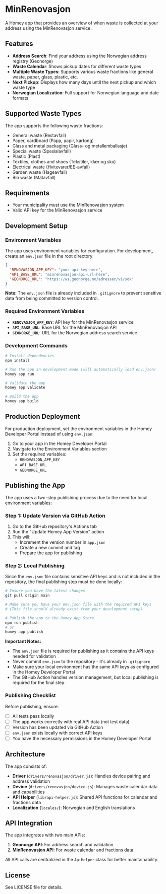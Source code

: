 # MinRenovasjon

A Homey app that provides an overview of when waste is collected at your address using the MinRenovasjon service.

## Features

- **Address Search**: Find your address using the Norwegian address registry (Geonorge)
- **Waste Calendar**: Shows pickup dates for different waste types
- **Multiple Waste Types**: Supports various waste fractions like general waste, paper, glass, plastic, etc.
- **Next Pickup**: Displays how many days until the next pickup and which waste type
- **Norwegian Localization**: Full support for Norwegian language and date formats

## Supported Waste Types

The app supports the following waste fractions:
- General waste (Restavfall)
- Paper, cardboard (Papp, papir, kartong)
- Glass and metal packaging (Glass- og metallemballasje)
- Special waste (Spesialavfall)
- Plastic (Plast)
- Textiles, clothes and shoes (Tekstiler, klær og sko)
- Electrical waste (Hvitevarer/EE-avfall)
- Garden waste (Hageavfall)
- Bio waste (Matavfall)

## Requirements

- Your municipality must use the MinRenovasjon system
- Valid API key for the MinRenovasjon service

## Development Setup

### Environment Variables

The app uses environment variables for configuration. For development, create an `env.json` file in the root directory:

```json
{
  "RENOVASJON_APP_KEY": "your-api-key-here",
  "API_BASE_URL": "minrenovasjon-api-url-here",
  "GEONORGE_URL": "https://ws.geonorge.no/adresser/v1/sok"
}
```

**Note**: The `env.json` file is already included in `.gitignore` to prevent sensitive data from being committed to version control.

### Required Environment Variables

- **`RENOVASJON_APP_KEY`**: API key for the MinRenovasjon service
- **`API_BASE_URL`**: Base URL for the MinRenovasjon API
- **`GEONORGE_URL`**: URL for the Norwegian address search service

### Development Commands

```bash
# Install dependencies
npm install

# Run the app in development mode (will automatically load env.json)
homey app run

# Validate the app
homey app validate

# Build the app
homey app build
```

## Production Deployment

For production deployment, set the environment variables in the Homey Developer Portal instead of using `env.json`:

1. Go to your app in the Homey Developer Portal
2. Navigate to the Environment Variables section
3. Set the required variables:
   - `RENOVASJON_APP_KEY`
   - `API_BASE_URL`
   - `GEONORGE_URL`

## Publishing the App

The app uses a two-step publishing process due to the need for local environment variables:

### Step 1: Update Version via GitHub Action

1. Go to the GitHub repository's Actions tab
2. Run the "Update Homey App Version" action
3. This will:
   - Increment the version number in `app.json`
   - Create a new commit and tag
   - Prepare the app for publishing

### Step 2: Local Publishing

Since the `env.json` file contains sensitive API keys and is not included in the repository, the final publishing step must be done locally:

```bash
# Ensure you have the latest changes
git pull origin main

# Make sure you have your env.json file with the required API keys
# (This file should already exist from your development setup)

# Publish the app to the Homey App Store
npm run publish
# or
homey app publish
```

**Important Notes:**
- The `env.json` file is required for publishing as it contains the API keys needed for validation
- Never commit `env.json` to the repository - it's already in `.gitignore`
- Make sure your local environment has the same API keys as configured in the Homey Developer Portal
- The GitHub Action handles version management, but local publishing is required for the final step

### Publishing Checklist

Before publishing, ensure:
- [ ] All tests pass locally
- [ ] The app works correctly with real API data (not test data)
- [ ] Version has been updated via GitHub Action
- [ ] `env.json` exists locally with correct API keys
- [ ] You have the necessary permissions in the Homey Developer Portal

## Architecture

The app consists of:

- **Driver** (`drivers/renovasjon/driver.js`): Handles device pairing and address validation
- **Device** (`drivers/renovasjon/device.js`): Manages waste calendar data and capabilities
- **API Helper** (`lib/api-helper.js`): Shared API functions for calendar and fractions data
- **Localization** (`locales/`): Norwegian and English translations

## API Integration

The app integrates with two main APIs:

1. **Geonorge API**: For address search and validation
2. **MinRenovasjon API**: For waste calendar and fractions data

All API calls are centralized in the `ApiHelper` class for better maintainability.

## License

See LICENSE file for details.